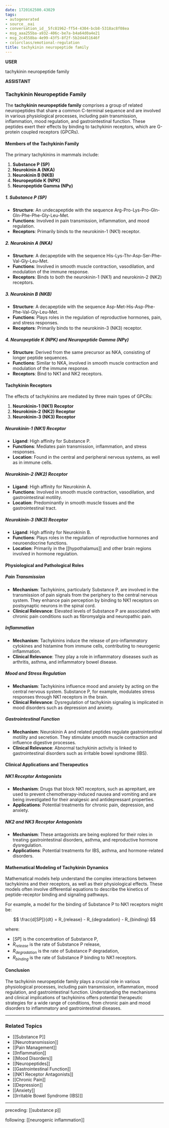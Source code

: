 ```yaml
---
date: 1720162500.43029
tags:
- autogenerated
- source__oai
- conversation_id__5fc81962-ff54-4304-bcb8-5318ac8f08ea
- msg_aaa255ba-a932-406c-be7a-b4a64d0a4e21
- msg_2c4558ba-4e99-43f5-8f2f-5b2d4451646f
- colorclass/emotional-regulation
title: tachykinin neuropeptide family
---
```


**USER**

tachykinin neuropeptide family


**ASSISTANT**

### Tachykinin Neuropeptide Family

The **tachykinin neuropeptide family** comprises a group of related neuropeptides that share a common C-terminal sequence and are involved in various physiological processes, including pain transmission, inflammation, mood regulation, and gastrointestinal function. These peptides exert their effects by binding to tachykinin receptors, which are G-protein coupled receptors (GPCRs).

#### Members of the Tachykinin Family

The primary tachykinins in mammals include:

1. **Substance P (SP)**
2. **Neurokinin A (NKA)**
3. **Neurokinin B (NKB)**
4. **Neuropeptide K (NPK)**
5. **Neuropeptide Gamma (NPγ)**

##### 1. Substance P (SP)

- **Structure**: An undecapeptide with the sequence Arg-Pro-Lys-Pro-Gln-Gln-Phe-Phe-Gly-Leu-Met.
- **Functions**: Involved in pain transmission, inflammation, and mood regulation.
- **Receptors**: Primarily binds to the neurokinin-1 (NK1) receptor.

##### 2. Neurokinin A (NKA)

- **Structure**: A decapeptide with the sequence His-Lys-Thr-Asp-Ser-Phe-Val-Gly-Leu-Met.
- **Functions**: Involved in smooth muscle contraction, vasodilation, and modulation of the immune response.
- **Receptors**: Binds to both the neurokinin-1 (NK1) and neurokinin-2 (NK2) receptors.

##### 3. Neurokinin B (NKB)

- **Structure**: A decapeptide with the sequence Asp-Met-His-Asp-Phe-Phe-Val-Gly-Leu-Met.
- **Functions**: Plays roles in the regulation of reproductive hormones, pain, and stress responses.
- **Receptors**: Primarily binds to the neurokinin-3 (NK3) receptor.

##### 4. Neuropeptide K (NPK) and Neuropeptide Gamma (NPγ)

- **Structure**: Derived from the same precursor as NKA, consisting of longer peptide sequences.
- **Functions**: Similar to NKA, involved in smooth muscle contraction and modulation of the immune response.
- **Receptors**: Bind to NK1 and NK2 receptors.

#### Tachykinin Receptors

The effects of tachykinins are mediated by three main types of GPCRs:

1. **Neurokinin-1 (NK1) Receptor**
2. **Neurokinin-2 (NK2) Receptor**
3. **Neurokinin-3 (NK3) Receptor**

##### Neurokinin-1 (NK1) Receptor

- **Ligand**: High affinity for Substance P.
- **Functions**: Mediates pain transmission, inflammation, and stress responses.
- **Location**: Found in the central and peripheral nervous systems, as well as in immune cells.

##### Neurokinin-2 (NK2) Receptor

- **Ligand**: High affinity for Neurokinin A.
- **Functions**: Involved in smooth muscle contraction, vasodilation, and gastrointestinal motility.
- **Location**: Predominantly in smooth muscle tissues and the gastrointestinal tract.

##### Neurokinin-3 (NK3) Receptor

- **Ligand**: High affinity for Neurokinin B.
- **Functions**: Plays roles in the regulation of reproductive hormones and neuroendocrine functions.
- **Location**: Primarily in the [[hypothalamus]] and other brain regions involved in hormone regulation.

#### Physiological and Pathological Roles

##### Pain Transmission

- **Mechanism**: Tachykinins, particularly Substance P, are involved in the transmission of pain signals from the periphery to the central nervous system. They enhance pain perception by binding to NK1 receptors on postsynaptic neurons in the spinal cord.
- **Clinical Relevance**: Elevated levels of Substance P are associated with chronic pain conditions such as fibromyalgia and neuropathic pain.

##### Inflammation

- **Mechanism**: Tachykinins induce the release of pro-inflammatory cytokines and histamine from immune cells, contributing to neurogenic inflammation.
- **Clinical Relevance**: They play a role in inflammatory diseases such as arthritis, asthma, and inflammatory bowel disease.

##### Mood and Stress Regulation

- **Mechanism**: Tachykinins influence mood and anxiety by acting on the central nervous system. Substance P, for example, modulates stress responses through NK1 receptors in the brain.
- **Clinical Relevance**: Dysregulation of tachykinin signaling is implicated in mood disorders such as depression and anxiety.

##### Gastrointestinal Function

- **Mechanism**: Neurokinin A and related peptides regulate gastrointestinal motility and secretion. They stimulate smooth muscle contraction and influence digestive processes.
- **Clinical Relevance**: Abnormal tachykinin activity is linked to gastrointestinal disorders such as irritable bowel syndrome (IBS).

#### Clinical Applications and Therapeutics

##### NK1 Receptor Antagonists

- **Mechanism**: Drugs that block NK1 receptors, such as aprepitant, are used to prevent chemotherapy-induced nausea and vomiting and are being investigated for their analgesic and antidepressant properties.
- **Applications**: Potential treatments for chronic pain, depression, and anxiety.

##### NK2 and NK3 Receptor Antagonists

- **Mechanism**: These antagonists are being explored for their roles in treating gastrointestinal disorders, asthma, and reproductive hormone dysregulation.
- **Applications**: Potential treatments for IBS, asthma, and hormone-related disorders.

#### Mathematical Modeling of Tachykinin Dynamics

Mathematical models help understand the complex interactions between tachykinins and their receptors, as well as their physiological effects. These models often involve differential equations to describe the kinetics of peptide-receptor binding and signaling pathways.

For example, a model for the binding of Substance P to NK1 receptors might be:

$$
\frac{d[SP]}{dt} = R_{release} - R_{degradation} - R_{binding}
$$

where:
- $[SP]$ is the concentration of Substance P,
- $R_{release}$ is the rate of Substance P release,
- $R_{degradation}$ is the rate of Substance P degradation,
- $R_{binding}$ is the rate of Substance P binding to NK1 receptors.

#### Conclusion

The tachykinin neuropeptide family plays a crucial role in various physiological processes, including pain transmission, inflammation, mood regulation, and gastrointestinal function. Understanding the mechanisms and clinical implications of tachykinins offers potential therapeutic strategies for a wide range of conditions, from chronic pain and mood disorders to inflammatory and gastrointestinal diseases.

---

### Related Topics

- [[Substance P]]
- [[Neurotransmission]]
- [[Pain Management]]
- [[Inflammation]]
- [[Mood Disorders]]
- [[Neuropeptides]]
- [[Gastrointestinal Function]]
- [[NK1 Receptor Antagonists]]
- [[Chronic Pain]]
- [[Depression]]
- [[Anxiety]]
- [[Irritable Bowel Syndrome (IBS)]]


---

preceding: [[substance p]]  


following: [[neurogenic inflammation]]